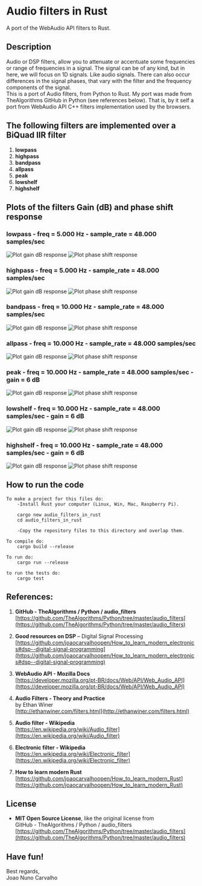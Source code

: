 # Audio filters in Rust
A port of the WebAudio API filters to Rust.

## Description 
Audio or DSP filters, allow you to attenuate or accentuate some frequencies or range of frequencies in a signal. The signal can be of any kind, but in here, we will focus on 1D signals. Like audio signals. There can also occur differences in the signal phases, that vary with the filter and the frequency components of the signal. <br>
This is a port of Audio filters, from Python to Rust. My port was made from TheAlgorithms GitHub in Python (see references below). That is, by it self a port from WebAudio API C++ filters implementation used by the browsers. <br>


## The following filters are implemented over a BiQuad IIR filter
1. **lowpass**
2. **highpass**
3. **bandpass**
4. **allpass**
5. **peak**
6. **lowshelf**
7. **highshelf** 


## Plots of the filters Gain (dB) and phase shift response 

### lowpass - freq = 5.000 Hz - sample_rate = 48.000 samples/sec 

![Plot gain dB response](./plots/lowpass_gain.svg)
![Plot phase shift response](./plots/lowpass_phase.svg) <br>

### highpass - freq = 5.000 Hz - sample_rate = 48.000 samples/sec

![Plot gain dB response](./plots/highpass_gain.svg)
![Plot phase shift response](./plots/highpass_phase.svg) <br>


### bandpass - freq = 10.000 Hz - sample_rate = 48.000 samples/sec

![Plot gain dB response](./plots/bandpass_gain.svg)
![Plot phase shift response](./plots/bandpass_phase.svg) <br>

### allpass - freq = 10.000 Hz - sample_rate = 48.000 samples/sec

![Plot gain dB response](./plots/allpass_gain.svg)
![Plot phase shift response](./plots/allpass_phase.svg) <br>

### peak - freq = 10.000 Hz - sample_rate = 48.000 samples/sec - gain = 6 dB

![Plot gain dB response](./plots/peak_gain.svg)
![Plot phase shift response](./plots/peak_phase.svg) <br>

### lowshelf - freq = 10.000 Hz - sample_rate = 48.000 samples/sec - gain = 6 dB

![Plot gain dB response](./plots/lowshelf_gain.svg)
![Plot phase shift response](./plots/lowshelf_phase.svg) <br>

### highshelf - freq = 10.000 Hz - sample_rate = 48.000 samples/sec - gain = 6 dB

![Plot gain dB response](./plots/highshelf_gain.svg)
![Plot phase shift response](./plots/highshelf_phase.svg) <br>


## How to run the code 
```
To make a project for this files do:
    -Install Rust your computer (Linux, Win, Mac, Raspberry Pi).
     
    cargo new audio_filters_in_rust
    cd audio_filters_in_rust
     
    -Copy the repository files to this directory and overlap them.
 
To compile do:
    cargo build --release
 
To run do:
    cargo run --release
 
to run the tests do:
    cargo test
```


## References:

1. **GitHub - TheAlgorithms / Python / audio_filters** <br>
   [https://github.com/TheAlgorithms/Python/tree/master/audio_filters](https://github.com/TheAlgorithms/Python/tree/master/audio_filters)

2. **Good resources on DSP** – Digital Signal Processing <br> 
   [https://github.com/joaocarvalhoopen/How_to_learn_modern_electronics#dsp--digital-signal-programming](https://github.com/joaocarvalhoopen/How_to_learn_modern_electronics#dsp--digital-signal-programming)

3. **WebAudio API - Mozilla Docs** <br>
   [https://developer.mozilla.org/pt-BR/docs/Web/API/Web_Audio_API](https://developer.mozilla.org/pt-BR/docs/Web/API/Web_Audio_API)
  
4. **Audio Filters - Theory and Practice** <br>
   by Ethan Winer <br>
   [http://ethanwiner.com/filters.html](http://ethanwiner.com/filters.html)

5. **Audio filter - Wikipedia** <br>
   [https://en.wikipedia.org/wiki/Audio_filter](https://en.wikipedia.org/wiki/Audio_filter)

6. **Electronic filter - Wikipedia** <br>
   [https://en.wikipedia.org/wiki/Electronic_filter](https://en.wikipedia.org/wiki/Electronic_filter)

7. **How to learn modern Rust** <br>
   [https://github.com/joaocarvalhoopen/How_to_learn_modern_Rust](https://github.com/joaocarvalhoopen/How_to_learn_modern_Rust)

## License

* **MIT Open Source License**, like the original license from <br>
  GitHub - TheAlgorithms / Python / audio_filters <br>
  [https://github.com/TheAlgorithms/Python/tree/master/audio_filters](https://github.com/TheAlgorithms/Python/tree/master/audio_filters)


## Have fun!
Best regards, <br>
Joao Nuno Carvalho

